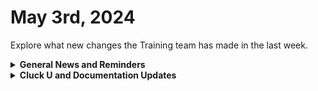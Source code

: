 # May 3rd, 2024

Explore what new changes the Training team has made in the last week.

<details>

<summary><strong>General News and Reminders</strong></summary>

* **Game Tip for the Week:** We're going retro this week! If you want a cheap and very fun way to exercise and you still have a PS2, you can STILL buy PS2 dancepads on ebay for cheap and the DDR games are dirt cheap as well.
* **SHOUT OUT** to Philippe, Paul, Ryan, Stephen, Sebastian, and Daemon for successfully taking our [foundations-certification.md](../../cluck-university/rewst-foundations-10x/foundations-certification.md "mention") Exam, and collecting your prestigious **Certified Rewster** badge in Discord.&#x20;
* Eddie will be back next week with the 100 and current 200 series!

![](<../../.gitbook/assets/Copy of Clea.png>)

* Join us in our [Cluck-U Discord channel](https://discord.com/channels/936789089703845988/1121465945295167588) if you have any questions, comments, or concerns!

</details>

<details>

<summary><strong>Cluck U and Documentation Updates</strong></summary>

**What's New at Cluck University?**

* We'd love to get your feedback on our Training and Documentation! [Please fill out this form to let us know how we can improve](https://app.sli.do/event/m8C3AjPUnuDgpkVDmPsQL3)!
* As a reminder, you can make training and documentation requests at [https://rewst.canny.io/](https://rewst.canny.io/)
* [office-hours.md](../../cluck-university/office-hours.md "mention") page added with more information about&#x20;
* New [the-crate-marketplace.md](../../cluck-university/electives/the-crate-marketplace.md "mention") elective page live!
* Sign-up link added to [203-boolean-logic-and-comparisons.md](../../cluck-university/clean-automation-200-series/203-boolean-logic-and-comparisons.md "mention") page

**New & Updated Pages:**

* [april-26th-2024-come-see-what-pizzas-cooked-up.md](../roc-open-mics/april-26th-2024-come-see-what-pizzas-cooked-up.md "mention") page added
* [fast-track-your-onboarding.md](../../cluck-university/getting-started/fast-track-your-onboarding.md "mention") updated with focus and key action information

</details>

